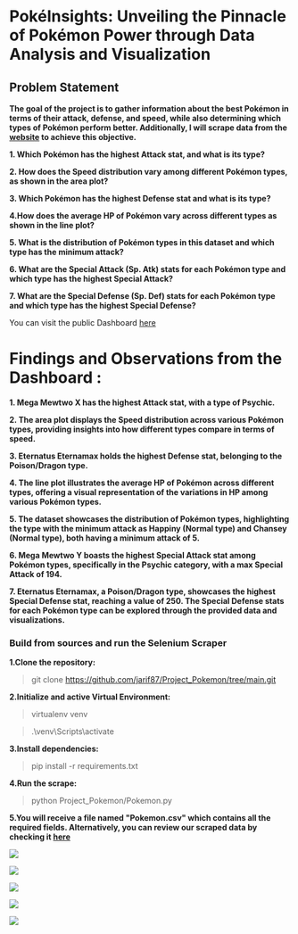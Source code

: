 # PokéInsights: Unveiling the Pinnacle of Pokémon Power through Data Analysis and Visualization

## Problem Statement

**The goal of the project is to gather information about the best Pokémon in terms of their attack, defense, and speed, while also determining which types of Pokémon perform better. Additionally, I will scrape data from the [website](https://pokemondb.net/pokedex/all) to achieve this objective.**

**1. Which Pokémon has the highest Attack stat, and what is its type?**

**2. How does the Speed distribution vary among different Pokémon types, as shown in the area plot?**

**3. Which Pokémon has the highest Defense stat and what is its type?**

**4.How does the average HP of Pokémon vary across different types as shown in the line plot?**

**5. What is the distribution of Pokémon types in this dataset and which type has the minimum attack?**

**6. What are the Special Attack (Sp. Atk) stats for each Pokémon type and which type has the highest Special Attack?**

**7. What are the Special Defense (Sp. Def) stats for each Pokémon type and which type has the highest Special Defense?**

You can visit the public Dashboard [here](https://public.tableau.com/app/profile/sadikal.jarif/viz/FinalProject_Pokemon_Update/Dashboard2)

# Findings and Observations from the Dashboard :

**1. Mega Mewtwo X has the highest Attack stat, with a type of Psychic.**

**2. The area plot displays the Speed distribution across various Pokémon types, providing insights into how different types compare in terms of speed.**

**3. Eternatus Eternamax holds the highest Defense stat, belonging to the Poison/Dragon type.**

**4. The line plot illustrates the average HP of Pokémon across different types, offering a visual representation of the variations in HP among various Pokémon types.**

**5. The dataset showcases the distribution of Pokémon types, highlighting the type with the minimum attack as Happiny (Normal type) and Chansey (Normal type), both having a minimum attack of 5.**

**6. Mega Mewtwo Y boasts the highest Special Attack stat among Pokémon types, specifically in the Psychic category, with a max Special Attack of 194.**

**7. Eternatus Eternamax, a Poison/Dragon type, showcases the highest Special Defense stat, reaching a value of 250. The Special Defense stats for each Pokémon type can be explored through the provided data and visualizations.**

### Build from sources and run the Selenium Scraper
**1.Clone the repository:**
>git clone https://github.com/jarif87/Project_Pokemon/tree/main.git

**2.Initialize and active Virtual Environment:**
>virtualenv venv

>.\venv\Scripts\activate

**3.Install dependencies:**
>pip install -r requirements.txt

**4.Run the scrape:**
>python Project_Pokemon/Pokemon.py

**5.You will receive a file named **"Pokemon.csv"** which contains all the required fields. Alternatively, you can review our scraped data by checking it [here](https://github.com/jarif87/Project_Pokemon/blob/main/Pokemon.csv)**


![](https://public.tableau.com/static/images/Bo/Book10_17002239230480/Type_And_Speed/4_3.png)

![](https://public.tableau.com/static/images/Bo/Book11_17002247483220/Name_and_attack/4_3.png)

![](https://public.tableau.com/static/images/Bo/Book13_17002258479330/typehpaverage/4_3.png)

![](https://public.tableau.com/static/images/bo/bokk20/Type_Max_Sp_Attck/4_3.png)

![](https://public.tableau.com/static/images/bo/bokk20/Type_SP_Def/4_3.png)



